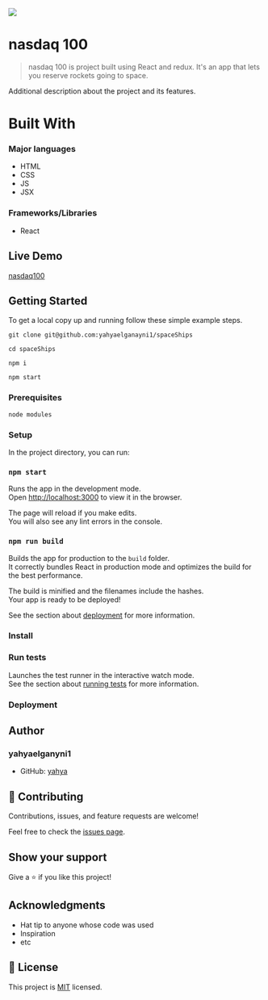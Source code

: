 ![](https://img.shields.io/badge/Microverse-blueviolet)

# nasdaq 100

> nasdaq 100 is project built using React and redux. It's an app that lets you reserve rockets going to space.

Additional description about the project and its features.

# Built With

### Major languages

- HTML
- CSS
- JS
- JSX

### Frameworks/Libraries

- React

## Live Demo

[nasdaq100](https://reverent-joliot-437bf1.netlify.app/)

## Getting Started

To get a local copy up and running follow these simple example steps.

```
git clone git@github.com:yahyaelganayni1/spaceShips

cd spaceShips

npm i

npm start
```

### Prerequisites

```
node modules
```

### Setup

In the project directory, you can run:

### `npm start`

Runs the app in the development mode.\
Open [http://localhost:3000](http://localhost:3000) to view it in the browser.

The page will reload if you make edits.\
You will also see any lint errors in the console.

### `npm run build`

Builds the app for production to the `build` folder.\
It correctly bundles React in production mode and optimizes the build for the best performance.

The build is minified and the filenames include the hashes.\
Your app is ready to be deployed!

See the section about [deployment](https://facebook.github.io/create-react-app/docs/deployment) for more information.

### Install

### Run tests

Launches the test runner in the interactive watch mode.\
See the section about [running tests](https://facebook.github.io/create-react-app/docs/running-tests) for more information.

### Deployment

## Author

### yahyaelganyni1

- GitHub: [yahya](https://github.com/yahyaelganyni1)

## 🤝 Contributing

Contributions, issues, and feature requests are welcome!

Feel free to check the [issues page](../../issues/).

## Show your support

Give a ⭐️ if you like this project!

## Acknowledgments

- Hat tip to anyone whose code was used
- Inspiration
- etc

## 📝 License

This project is [MIT](./MIT.md) licensed.
